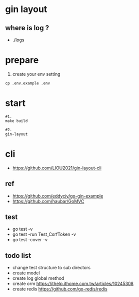 # gin layout

## where is log ?
- ./logs

# prepare
1. create your env setting
```
cp .env.example .env
```
# start
```
#1.
make build

#2.
gin-layout
```
# cli
- https://github.com/LIOU2021/gin-layout-cli

## ref
- https://github.com/eddycjy/go-gin-example
- https://github.com/haubar/GoMVC

## test
- go test -v
- go test -run Test_CsrfToken -v
- go test -cover -v

## todo list
- change test structure to sub directors
- create model
- create log global method
- create orm https://ithelp.ithome.com.tw/articles/10245308
- create redis https://github.com/go-redis/redis